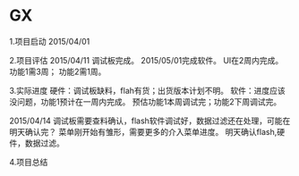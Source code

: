 # GX
1.项目启动
2015/04/01

2.项目评估
2015/04/11 调试板完成。
2015/05/01完成软件。
UI在2周内完成。
功能1需3周；
功能2需1周。

3.实际进度
硬件：调试板缺料，flah有货；出货版本计划不明。
软件：进度应该没问题，功能1预计在一周内完成。
预估功能1本周调试完；功能2下周调试完。

2015/04/14 
调试板需要查料确认，flash软件调试好，数据过滤还在处理，可能在明天确认完？
菜单刚开始有雏形，需要更多的介入菜单进度。
明天确认flash,硬件，数据过滤。

4.项目总结

